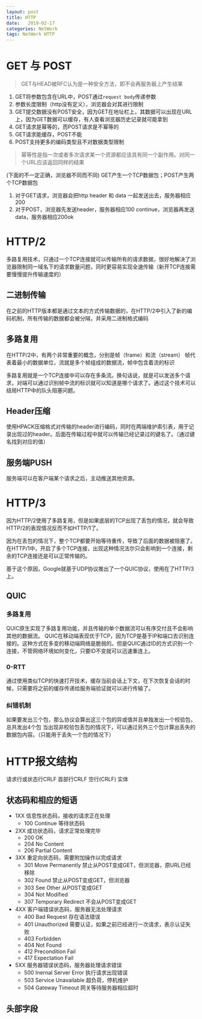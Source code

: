 ```yaml
---
layout: post
title: HTTP
date:   2019-02-17
categories: NetWork
tags: NetWork HTTP
---
```


# GET 与 POST

> GET与HEAD被RFC认为是一种安全方法，即不会再服务器上产生结果

1. GET将参数包含在URL中，POST通过`request body`传递参数
2. 参数长度限制（http没有定义），浏览器会对其进行限制
3. GET提交数据没有POST安全，因为GET在地址栏上，其数据可以出现在URL上，因为GET数据可以缓存，有人查看浏览器历史记录就可能拿到
4. GET请求是幂等的，而POST请求是不幂等的
5. GET请求能缓存，POST不能
6. POST支持更多的编码类型且不对数据类型限制

> 幂等性是指一次或者多次请求某一个资源都应该具有同一个副作用。对同一个URL应该返回同样的结果

(下面的不一定正确，浏览器不同而不同)
GET产生一个TCP数据包；POST产生两个TCP数据包

1. 对于GET请求，浏览器会把http header 和 data 一起发送出去，服务器相应200
2. 对于POST，浏览器先发送header，服务器相应100 continue，浏览器再发送data，服务器相应200ok

# HTTP/2

多路复用技术，只通过一个TCP连接就可以传输所有的请求数据，很好地解决了浏览器限制同一域名下的请求数量问题，同时更容易实现全速传输（新开TCP连接需要慢慢提升传输速度的）

## 二进制传输

在之前的HTTP版本都是通过文本的方式传输数据的，在HTTP/2中引入了新的编码机制，所有传输的数据都会被分隔，并采用二进制格式编码

## 多路复用

在HTTP/2中，有两个非常重要的概念，分别是帧（frame）和流（stream）
帧代表着最小的数据单位，流就是多个帧组成的数据流，帧中包含着流的标识

多路复用就是一个TCP连接中可以存在多条流。换句话说，就是可以发送多个请求，对端可以通过识别帧中流的标识就可以知道是哪个请求了。通过这个技术可以结局HTTP中的队头阻塞问题。

## Header压缩

使用HPACK压缩格式对传输的header进行编码，同时在两端维护索引表，用于记录出现过的header。后面在传输过程中就可以传输已经记录过的键名了。（通过键名找到对应的值）

## 服务端PUSH

服务端可以在客户端某个请求之后，主动推送其他资源。

# HTTP/3

因为HTTP/2使用了多路复用，但是如果底层的TCP出现了丢包的情况，就会导致HTTP/2的表现情况反而不如HTTP/1了。

因为在丢包的情况下，整个TCP都要开始等待重传，导致了后面的数据被阻塞了。在HTTP/1中，开启了多个TCP连接，出现这种情况法尔只会影响到一个连接，剩余的TCP连接还是可以正常传输的。

基于这个原因，Google就基于UDP协议推出了一个QUIC协议，使用在了HTTP/3上。

## QUIC

### 多路复用

QUIC原生实现了多路复用功能，并且传输的单个数据流可以有序交付且不会影响其他的数据流。
QUIC在移动端表现优于TCP，因为TCP是基于IP和端口去识别连接的。这种方式在多变的移动端网络是脆弱的。但是QUIC通过ID的方式识别一个连接，不管网络环境如何变化，只要ID不变就可以迅速重连上。

### 0-RTT

通过使用类似TCP的快速打开技术，缓存当前会话上下文，在下次恢复会话的时候，只需要将之前的缓存传递给服务端验证就可以进行传输了。

### 纠错机制

如果要发出三个包，那么协议会算出这三个包的异或值并且单独发出一个校验包，总共发出4个包
当出现非校验包丢包的情况下，可以通过另外三个包计算出丢失的数据包内容。（只能用于丢失一个包的情况下）

# HTTP报文结构

请求行或状态行CRLF
首部行CRLF
空行(CRLF)
实体

## 状态码和相应的短语

- 1XX 信息性状态码，接收的请求正在处理
  - 100 Continue 等待状态码
- 2XX 成功状态码，请求正常处理完毕
  - 200 OK
  - 204 No Content
  - 206 Partial Content
- 3XX 重定向状态码，需要附加操作以完成请求
  - 301 Move Permanently 禁止从POST变成GET，但浏览器，原URL已经移除
  - 302 Found 禁止从POST变成GET，但浏览器
  - 303 See Other 从POST变成GET
  - 304 Not Modified
  - 307 Temporary Redirect 不会从POST变成GET
- 4XX 客户端错误状态码，服务器无法处理请求
  - 400 Bad Request 存在语法错误
  - 401 Unauthorized 需要认证，如果之前已经进行一次请求，表示认证失败
  - 403 Forbidden
  - 404 Not Found
  - 412 Precondition Fail
  - 417 Expectation Fail
- 5XX 服务器错误状态码，服务器处理请求错误
  - 500 Inernal Server Error 执行请求出现错误
  - 503 Service Unavailable 超负荷，停机维护
  - 504 Gateway Timeout 网关等待服务器相应超时

## 头部字段